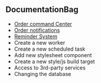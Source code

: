 DocumentationBag
---

* [Order command Center](order-command-center/README.md)
* [Order notifications](../lib/order-notifications2/README.md)
* [Reminder System](../workers/reminder/README.md)
* Create a new worker
* Create a new scheduled task
* Add new stylesheet component
* Create a new style/js build target
* Access to 3rd-party services
* Changing the database
